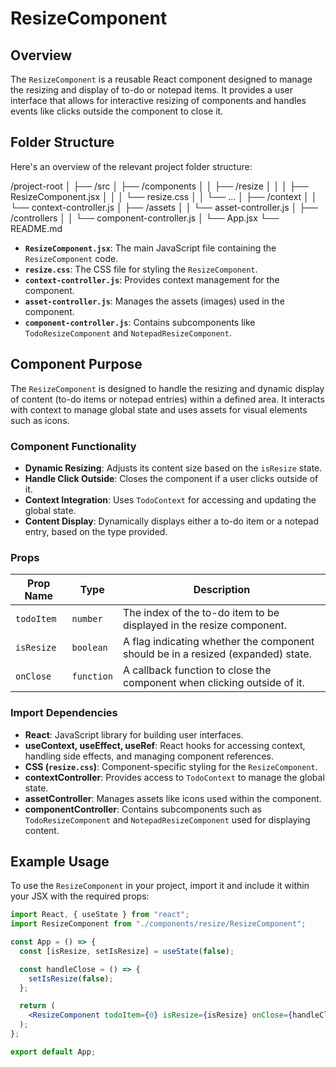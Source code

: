 # ResizeComponent

## Overview

The `ResizeComponent` is a reusable React component designed to manage the resizing and display of to-do or notepad items. It provides a user interface that allows for interactive resizing of components and handles events like clicks outside the component to close it.

## Folder Structure

Here's an overview of the relevant project folder structure:

/project-root │ ├── /src │ ├── /components │ │ ├── /resize │ │ │ ├── ResizeComponent.jsx │ │ │ └── resize.css │ │ └── ... │ ├── /context │ │ └── context-controller.js │ ├── /assets │ │ └── asset-controller.js │ ├── /controllers │ │ └── component-controller.js │ └── App.jsx └── README.md

- **`ResizeComponent.jsx`**: The main JavaScript file containing the `ResizeComponent` code.
- **`resize.css`**: The CSS file for styling the `ResizeComponent`.
- **`context-controller.js`**: Provides context management for the component.
- **`asset-controller.js`**: Manages the assets (images) used in the component.
- **`component-controller.js`**: Contains subcomponents like `TodoResizeComponent` and `NotepadResizeComponent`.

## Component Purpose

The `ResizeComponent` is designed to handle the resizing and dynamic display of content (to-do items or notepad entries) within a defined area. It interacts with context to manage global state and uses assets for visual elements such as icons.

### Component Functionality

- **Dynamic Resizing**: Adjusts its content size based on the `isResize` state.
- **Handle Click Outside**: Closes the component if a user clicks outside of it.
- **Context Integration**: Uses `TodoContext` for accessing and updating the global state.
- **Content Display**: Dynamically displays either a to-do item or a notepad entry, based on the type provided.

### Props

| Prop Name  | Type       | Description                                                                      |
| ---------- | ---------- | -------------------------------------------------------------------------------- |
| `todoItem` | `number`   | The index of the to-do item to be displayed in the resize component.             |
| `isResize` | `boolean`  | A flag indicating whether the component should be in a resized (expanded) state. |
| `onClose`  | `function` | A callback function to close the component when clicking outside of it.          |

### Import Dependencies

- **React**: JavaScript library for building user interfaces.
- **useContext, useEffect, useRef**: React hooks for accessing context, handling side effects, and managing component references.
- **CSS (`resize.css`)**: Component-specific styling for the `ResizeComponent`.
- **contextController**: Provides access to `TodoContext` to manage the global state.
- **assetController**: Manages assets like icons used within the component.
- **componentController**: Contains subcomponents such as `TodoResizeComponent` and `NotepadResizeComponent` used for displaying content.

## Example Usage

To use the `ResizeComponent` in your project, import it and include it within your JSX with the required props:

```jsx
import React, { useState } from "react";
import ResizeComponent from "./components/resize/ResizeComponent";

const App = () => {
  const [isResize, setIsResize] = useState(false);

  const handleClose = () => {
    setIsResize(false);
  };

  return (
    <ResizeComponent todoItem={0} isResize={isResize} onClose={handleClose} />
  );
};

export default App;
```
